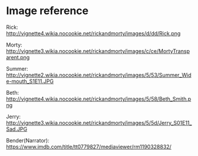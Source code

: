 # Image reference

Rick: http://vignette4.wikia.nocookie.net/rickandmorty/images/d/dd/Rick.png

Morty: http://vignette3.wikia.nocookie.net/rickandmorty/images/c/ce/MortyTransparent.png

Summer: http://vignette2.wikia.nocookie.net/rickandmorty/images/5/53/Summer_Wide-mouth_S1E11.JPG

Beth: http://vignette4.wikia.nocookie.net/rickandmorty/images/5/58/Beth_Smith.png

Jerry: http://vignette3.wikia.nocookie.net/rickandmorty/images/5/5d/Jerry_S01E11_Sad.JPG

Bender(Narrator): https://www.imdb.com/title/tt0779827/mediaviewer/rm1190328832/